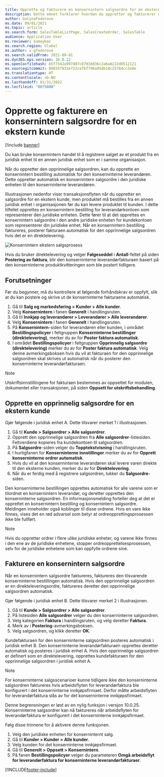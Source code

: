 ```yaml
---
title: Opprette og fakturere en konsernintern salgsordre for en ekstern kunde
description: Dette emnet forklarer hvordan du oppretter og fakturerer en konsernintern salgsordre for en ekstern kunde
author: GalynaFedorova
ms.date: 09/01/2021
ms.topic: article
ms.search.form: SalesTableListPage, SalesCreateOrder, SalesTable
audience: Application User
ms.reviewer: kamaybac
ms.search.region: Global
ms.author: v-gfedorova
ms.search.validFrom: 2021-09-01
ms.dyn365.ops.version: 10.0.22
ms.openlocfilehash: b5f7342a997407c8701b836c2a6a6222d8512121
ms.sourcegitcommit: 89655f832e722cefbf796a95db10c25784cc2e8e
ms.translationtype: HT
ms.contentlocale: nb-NO
ms.lasthandoff: 01/31/2022
ms.locfileid: "8075000"
---
```

# <a name="create-and-invoice-an-intercompany-sales-order-for-an-external-customer"></a>Opprette og fakturere en konsernintern salgsordre for en ekstern kunde

[!include [banner](../../includes/banner.md)]

Du kan bruke konsernintern handel til å registrere salget av et produkt fra en juridisk enhet til en annen juridisk enhet som er i samme organisasjon.

Når du oppretter den opprinnelige salgsordren, kan du opprette en konsernintern bestilling automatisk for den konserninterne leverandøren. Dette oppretter automatisk en konsernintern salgsordre i den juridiske enheten til den konserninterne leverandøren.

Illustrasjonen nedenfor viser transaksjonsflyten når du oppretter en salgsordre for en ekstern kunde, men produktet må bestilles fra en annen juridisk enhet i organisasjonen før du kan levere produktet til kunden. I dette tilfellet opprettes en konsernintern bestilling for leverandørkontoen som representerer den juridiske enheten. Dette fører til at det opprettes en konsernintern salgsordre i den andre juridiske enheten for kundekontoen som representerer din juridiske enhet. Når en konsernintern bestilling faktureres, posterer fakturaen automatisk for den opprinnelige salgsordren hvis det er en direktelevering.

![Konsernintern ekstern salgsprosess](media/intercompanyexternalsalesprocess.png)

Hvis du bruker direktelevering og velger **Følgeseddel** i **Antall**-feltet på siden **Postering av faktura**, blir den konserninterne leverandørfakturaen basert på den konserninterne produktkvitteringen som ble postert tidligere.

## <a name="prerequisites"></a>Forutsetninger

Før du begynner, må du kontrollere at følgende forhåndskrav er oppfylt, slik at du kan postere og skrive ut de konserninterne fakturaene automatisk.

1. Gå til **Salg og markedsføring \> Kunder \> Alle kunder**.
1. Velg **Konsernintern** i fanen **Generelt** i handlingsruten.
1. Gå til **Innkjøp og leverandører \> Leverandører \> Alle leverandører**.
1. Velg **Konsernintern** i fanen **Generelt** i handlingsruten.
1. På **Konsernintern**-siden for leverandøren eller kunden, i området **Bestillingspolicyer** i feltgruppen **Konserninterne bestillinger (direktelevering)**, merker du av for **Poster faktura automatisk**.
1. I området **Bestillingspolicyer** i feltgruppen **Opprinnelig salgsordre (direktelevering)** merker du av for **Poster faktura automatisk**. Velg denne avmerkingsboksen hvis du vil at fakturaen for den opprinnelige salgsordren skal skrives ut automatisk når du posterer den konserninterne leverandørfakturaen.

> [!NOTE]
> Utskriftsinnstillingene for fakturaen bestemmes av oppsettet for modulen, dokumentet eller transaksjonen, på siden **Oppsett for utskriftsbehandling**.

## <a name="create-an-original-sales-order-for-an-external-customer"></a>Opprette en opprinnelig salgsordre for en ekstern kunde

Gjør følgende i juridisk enhet A. Dette tilsvarer merket 1 i illustrasjonen.

1. Gå til **Kunde \> Salgsordrer \> Alle salgsordrer**.
1. Opprett den opprinnelige salgsordren fra **Alle salgsordrer**-listesiden. Feltverdiene kopieres fra kundekontoen til salgsordren.
1. På **Salgsordre**-siden velger du **Topptekstvisning** i handlingsruten.
1. I hurtigfanen for **Konserninterne innstillinger** merker du av for **Opprett konserninterne ordrer automatisk**.
1. Hvis du vil at den konserninterne leverandøren skal levere varen direkte til den eksterne kunden, merker du av for **Direktelevering**.
1. Når du er ferdig med å registrere salgsordren, lukker du **Salgsordre**-siden.

Den konserninterne bestillingen opprettes automatisk for alle varene som er tilordnet en konsernintern leverandør, og deretter opprettes den konserninterne salgsordren. En informasjonsmelding forteller deg at det er opprettet en konsernintern bestilling og konsernintern salgsordre. Meldingen inneholder også koblinger til disse ordrene. Hvis en vare ikke finnes, vises det en rød advarsel som betyr at ordreopprettingsprosessen ikke ble fullført.

> [!NOTE]
> Hvis du oppretter ordrer i flere ulike juridiske enheter, og varene ikke finnes i den ene av de juridiske enhetene, stopper ordreopprettelsesprosessen, selv for de juridiske enhetene som kan oppfylle ordrene sine.

## <a name="invoice-an-intercompany-sales-order"></a>Fakturere en konsernintern salgsordre

Når en konsernintern salgsordre faktureres, faktureres den tilsvarende konserninterne bestillingen automatisk. Hvis den opprinnelige salgsordren er en direkteleveringsordre, faktureres deretter den opprinnelige salgsordren automatisk.

Gjør følgende i juridisk enhet B. Dette tilsvarer merket 2 i illustrasjonen.

1. Gå til **Kunde \> Salgsordrer \> Alle salgsordrer**.
1. På listesiden **Alle salgsordrer** velger du den konserninterne salgsordren.
1. Velg kategorien **Faktura** i handlingsruten, og velg deretter **Faktura**.
1. Merk av i **Postering**-avmerkingsboksen.
1. Velg salgsordren, og klikk deretter **OK**.

Kundefakturaen for den konserninterne salgsordren posteres automatisk i juridisk enhet B. Den konserninterne leverandørfakturaen opprettes deretter automatisk og posteres i juridisk enhet A. Hvis den opprinnelige salgsordren er definert som en direktelevering, opprettes kundefakturaen for den opprinnelige salgsordren i juridisk enhet A.

> [!NOTE]
> For konserninterne salgsscenarioer kunne tidligere ikke den konserninterne salgsordren faktureres hvis arbeidsflyten for leverandørfaktura ble konfigurert i det konserninterne innkjøpsfirmaet. Derfor måtte arbeidsflyten for leverandørfaktura slås av for det konserninterne innkjøpsfirmaet. 
> 
> Denne begrensningen er løst av en nylig funksjon i versjon 10.0.25. Konserninterne salgsordrer kan nå faktureres når arbeidsflyten for leverandørfaktura er konfigurert i det konserninterne innkjøpsfirmaet.
> 
> Følg disse trinnene for å aktivere denne funksjonen.
>
> 1. Velg den juridiske enheten for konserninternt salg.  
> 2. Gå til **Kunder \> Kunder \> Alle kunder**.
> 3. Velg kunden for det konserninterne innkjøpsfirmaet.
> 4. Gå til **Generelt \> Oppsett \> Konsernintern**.
> 5. På fanen **Bestillingspolicyer** velger du parameteren **Omgå arbeidsflyt for leverandørfaktura for konserninterne leverandørfakturaer**.

[!INCLUDE[footer-include](../../includes/footer-banner.md)]
